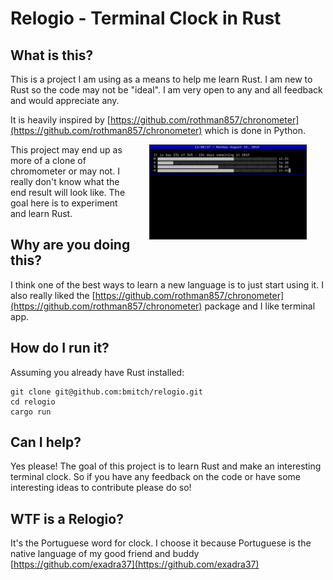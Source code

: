 
# Relogio - Terminal Clock in Rust
## What is this?
This is a project I am using as a means to help me learn Rust. I am new to Rust so the code may not be "ideal". I am very open to any and all feedback and would appreciate any.

It is heavily inspired by [https://github.com/rothman857/chronometer](https://github.com/rothman857/chronometer) which is done in Python.

<img src="./screenshot.png" align="right" height="50%" hspace="30px" max-width="30%" width="50%"  />

This project may end up as more of a clone of chromometer or may not. I really don't know what the end result will look like. The goal here is to experiment and learn Rust.

## Why are you doing this?
I think one of the best ways to learn a new language is to just start using it. I also really liked the [https://github.com/rothman857/chronometer](https://github.com/rothman857/chronometer) package and I like terminal app.

## How do I run it?
Assuming you already have Rust installed:
```
git clone git@github.com:bmitch/relogio.git
cd relogio
cargo run
```

## Can I help?
Yes please! The goal of this project is to learn Rust and make an interesting terminal clock. So if you have any feedback on the code or have some interesting ideas to contribute please do so!

## WTF is a Relogio?
It's the Portuguese word for clock. I choose it because Portuguese is the native language of my good friend and buddy [https://github.com/exadra37](https://github.com/exadra37)